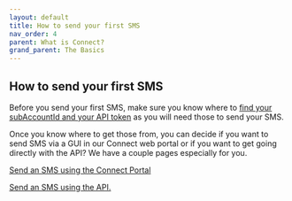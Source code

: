 ```yaml
---
layout: default
title: How to send your first SMS
nav_order: 4
parent: What is Connect?
grand_parent: The Basics
---
```


## How to send your first SMS

Before you send your first SMS, make sure you know where to [find your subAccountId and your API token](/cpaas-wiki/docs/basics/apikey.md) as you will need those to send your SMS.

Once you know where to get those from, you can decide if you want to send SMS via a GUI in our Connect web portal or if you want to get going directly with the API?
We have a couple pages especially for you.

[Send an SMS using the Connect Portal](https://mlwrogers.github.io/cpaas-wiki/docs/sms/send_single_outbound_sms_connect/)

[Send an SMS using the API.](https://mlwrogers.github.io/cpaas-wiki/docs/sms/send_single_outbound_sms/)

